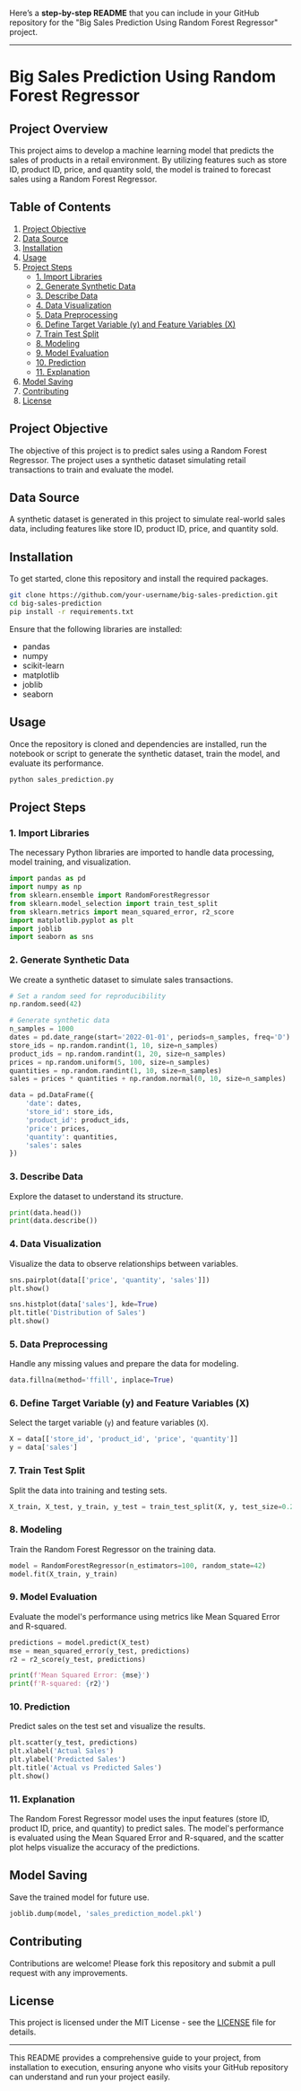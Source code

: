 Here’s a **step-by-step README** that you can include in your GitHub repository for the "Big Sales Prediction Using Random Forest Regressor" project.

---

# **Big Sales Prediction Using Random Forest Regressor**

## **Project Overview**
This project aims to develop a machine learning model that predicts the sales of products in a retail environment. By utilizing features such as store ID, product ID, price, and quantity sold, the model is trained to forecast sales using a Random Forest Regressor.

## **Table of Contents**
1. [Project Objective](#project-objective)
2. [Data Source](#data-source)
3. [Installation](#installation)
4. [Usage](#usage)
5. [Project Steps](#project-steps)
    - [1. Import Libraries](#1-import-libraries)
    - [2. Generate Synthetic Data](#2-generate-synthetic-data)
    - [3. Describe Data](#3-describe-data)
    - [4. Data Visualization](#4-data-visualization)
    - [5. Data Preprocessing](#5-data-preprocessing)
    - [6. Define Target Variable (y) and Feature Variables (X)](#6-define-target-variable-y-and-feature-variables-x)
    - [7. Train Test Split](#7-train-test-split)
    - [8. Modeling](#8-modeling)
    - [9. Model Evaluation](#9-model-evaluation)
    - [10. Prediction](#10-prediction)
    - [11. Explanation](#11-explanation)
6. [Model Saving](#model-saving)
7. [Contributing](#contributing)
8. [License](#license)

## **Project Objective**
The objective of this project is to predict sales using a Random Forest Regressor. The project uses a synthetic dataset simulating retail transactions to train and evaluate the model.

## **Data Source**
A synthetic dataset is generated in this project to simulate real-world sales data, including features like store ID, product ID, price, and quantity sold.

## **Installation**
To get started, clone this repository and install the required packages.

```bash
git clone https://github.com/your-username/big-sales-prediction.git
cd big-sales-prediction
pip install -r requirements.txt
```

Ensure that the following libraries are installed:

- pandas
- numpy
- scikit-learn
- matplotlib
- joblib
- seaborn

## **Usage**
Once the repository is cloned and dependencies are installed, run the notebook or script to generate the synthetic dataset, train the model, and evaluate its performance.

```bash
python sales_prediction.py
```

## **Project Steps**

### **1. Import Libraries**
The necessary Python libraries are imported to handle data processing, model training, and visualization.

```python
import pandas as pd
import numpy as np
from sklearn.ensemble import RandomForestRegressor
from sklearn.model_selection import train_test_split
from sklearn.metrics import mean_squared_error, r2_score
import matplotlib.pyplot as plt
import joblib
import seaborn as sns
```

### **2. Generate Synthetic Data**
We create a synthetic dataset to simulate sales transactions.

```python
# Set a random seed for reproducibility
np.random.seed(42)

# Generate synthetic data
n_samples = 1000
dates = pd.date_range(start='2022-01-01', periods=n_samples, freq='D')
store_ids = np.random.randint(1, 10, size=n_samples)
product_ids = np.random.randint(1, 20, size=n_samples)
prices = np.random.uniform(5, 100, size=n_samples)
quantities = np.random.randint(1, 10, size=n_samples)
sales = prices * quantities + np.random.normal(0, 10, size=n_samples)

data = pd.DataFrame({
    'date': dates,
    'store_id': store_ids,
    'product_id': product_ids,
    'price': prices,
    'quantity': quantities,
    'sales': sales
})
```

### **3. Describe Data**
Explore the dataset to understand its structure.

```python
print(data.head())
print(data.describe())
```

### **4. Data Visualization**
Visualize the data to observe relationships between variables.

```python
sns.pairplot(data[['price', 'quantity', 'sales']])
plt.show()

sns.histplot(data['sales'], kde=True)
plt.title('Distribution of Sales')
plt.show()
```

### **5. Data Preprocessing**
Handle any missing values and prepare the data for modeling.

```python
data.fillna(method='ffill', inplace=True)
```

### **6. Define Target Variable (y) and Feature Variables (X)**
Select the target variable (`y`) and feature variables (`X`).

```python
X = data[['store_id', 'product_id', 'price', 'quantity']]
y = data['sales']
```

### **7. Train Test Split**
Split the data into training and testing sets.

```python
X_train, X_test, y_train, y_test = train_test_split(X, y, test_size=0.2, random_state=42)
```

### **8. Modeling**
Train the Random Forest Regressor on the training data.

```python
model = RandomForestRegressor(n_estimators=100, random_state=42)
model.fit(X_train, y_train)
```

### **9. Model Evaluation**
Evaluate the model's performance using metrics like Mean Squared Error and R-squared.

```python
predictions = model.predict(X_test)
mse = mean_squared_error(y_test, predictions)
r2 = r2_score(y_test, predictions)

print(f'Mean Squared Error: {mse}')
print(f'R-squared: {r2}')
```

### **10. Prediction**
Predict sales on the test set and visualize the results.

```python
plt.scatter(y_test, predictions)
plt.xlabel('Actual Sales')
plt.ylabel('Predicted Sales')
plt.title('Actual vs Predicted Sales')
plt.show()
```

### **11. Explanation**
The Random Forest Regressor model uses the input features (store ID, product ID, price, and quantity) to predict sales. The model's performance is evaluated using the Mean Squared Error and R-squared, and the scatter plot helps visualize the accuracy of the predictions.

## **Model Saving**
Save the trained model for future use.

```python
joblib.dump(model, 'sales_prediction_model.pkl')
```

## **Contributing**
Contributions are welcome! Please fork this repository and submit a pull request with any improvements.

## **License**
This project is licensed under the MIT License - see the [LICENSE](LICENSE) file for details.

---

This README provides a comprehensive guide to your project, from installation to execution, ensuring anyone who visits your GitHub repository can understand and run your project easily.

